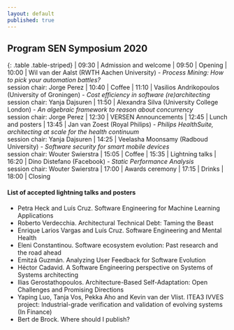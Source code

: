 ```yaml
---
layout: default
published: true
---
```


## Program SEN Symposium 2020

{: .table .table-striped}
|  09:30 | Admission and welcome
|  09:50 | Opening
|  10:00 | Wil van der Aalst (RWTH Aachen University) - *Process Mining: How to pick your automation battles?* <br> session chair: Jorge Perez 
|  10:40 | Coffee
|  11:10 | Vasilios Andrikopoulos (University of Groningen) - *Cost efficiency in software (re)architecting*  <br> session chair: Yanja Dajsuren
|  11:50 | Alexandra Silva (University College London) - *An algebraic framework to reason about concurrency* <br> session chair: Jorge Perez 
|  12:30 | VERSEN Announcements
|  12:45 | Lunch and posters
|  13:45 | Jan van Zoest (Royal Philips) - *Philips HealthSuite, architecting at scale for the health continuum*  <br> session chair: Yanja Dajsuren
|  14:25 | Veelasha Moonsamy (Radboud University) - *Software security for smart mobile devices* <br> session chair: Wouter Swierstra
|  15:05 | Coffee
|  15:35 | Lightning talks
|  16:20 | Dino Distefano (Facebook) - *Static Performance Analysis* <br> session chair: Wouter Swierstra
|  17:00 | Awards ceremony
|  17:15 | Drinks
|  18:00 | Closing


#### List of accepted lightning talks and posters

* Petra Heck and Luís Cruz. Software Engineering for Machine Learning Applications
* Roberto Verdecchia. Architectural Technical Debt: Taming the Beast
* Enrique Larios Vargas and Luís Cruz. Software Engineering and Mental Health
* Eleni Constantinou. Software ecosystem evolution: Past research and the road ahead
* Emitzá Guzmán. Analyzing User Feedback for Software Evolution
* Héctor Cadavid. A Software Engineering perspective on Systems of Systems architecting
* Ilias Gerostathopoulos. Architecture-Based Self-Adaptation: Open Challenges and Promising Directions
* Yaping Luo, Tanja Vos, Pekka Aho and Kevin van der Vlist. ITEA3 IVVES project: Industrial-grade verification and validation of evolving systems (In Finance)
* Bert de Brock. Where should I publish?
